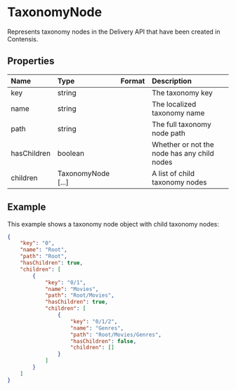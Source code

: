 # TaxonomyNode

Represents taxonomy nodes in the Delivery API that have been created in Contensis.

## Properties

| Name | Type | Format | Description |
| :------- | :--- | :----- | :---------- |
| key | string | | The taxonomy key |
| name | string | | The localized taxonomy name |
| path | string | | The full taxonomy node path |
| hasChildren | boolean | | Whether or not the node has any child nodes |
| children | TaxonomyNode [...] | | A list of child taxonomy nodes |

## Example

This example shows a taxonomy node object with child taxonomy nodes:

```json
{
    "key": "0",
    "name": "Root",
    "path": "Root",
    "hasChildren": true,
    "children": [
        {
            "key": "0/1",
            "name": "Movies",
            "path": "Root/Movies",
            "hasChildren": true,
            "children": [
                {
                    "key": "0/1/2",
                    "name": "Genres",
                    "path": "Root/Movies/Genres",
                    "hasChildren": false,
                    "children": []
                }
            ]
        }        
    ]
}
```
